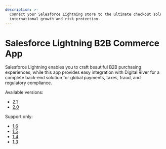 ```yaml
---
description: >-
  Connect your Salesforce Lightning store to the ultimate checkout solution for
  international growth and risk protection.
---
```


# Salesforce Lightning B2B Commerce App

Salesforce Lightning enables you to craft beautiful B2B purchasing experiences, while this app provides easy integration with Digital River for a complete back-end solution for global payments, taxes, fraud, and regulatory compliance.

Available versions:

* [2.1](https://docs.digitalriver.com/salesforce-lightning/v/salesforce-lightning-b2b-commerce-app-2.0)
* [2.0](https://docs.digitalriver.com/salesforce-lightning/v/salesforce-lightning-b2b-commerce-app-2.0)&#x20;

Support only:

* [1.6](https://docs.digitalriver.com/salesforce-lightning/v/salesforce-lightning-b2b-commerce-app-1.6)
* [1.5](https://docs.digitalriver.com/salesforce-lightning/v/salesforce-lightning-b2b-commerce-app-1.5/)
* [1.4](https://docs.digitalriver.com/salesforce-lightning/v/salesforce-lightning-b2b-commerce-app-1.4)
* [1.3](https://docs.digitalriver.com/salesforce-lightning/v/salesforce-lightning-b2b-commerce-app-1.3/)

